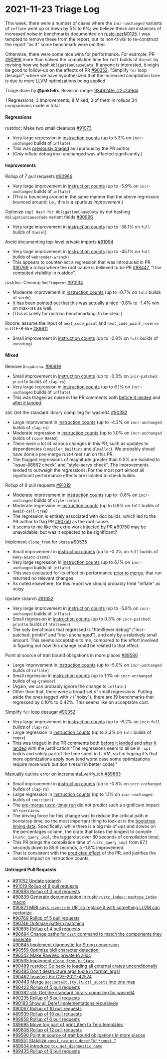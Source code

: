 # 2021-11-23 Triage Log

This week, there were a number of cases where the `incr-unchanged` variants of `inflate` went up or down by 5% to 6%; we believe these are
instances of increased noise in benchmarks documented on [rustc-perf#1105](https://github.com/rust-lang/rustc-perf/issues/1105). I was tempted to remove these from the report, but its non-trivial to re-construct the report "as if" some benchmark were omitted.

Otherwise, there were some nice wins for performance. For example, PR [#90996](https://github.com/rust-lang/rust/issues/90996) more than halved the compilation time for `full` builds of `diesel` by revising how we hash `ObligationCauseData`. If anyone is interested, it might be good to follow-up on the effects of PR [#90352](https://github.com/rust-lang/rust/issues/90352), "Simplify `for` loop desugar", where we have hypothesized that the increased compilation time is due to more LLVM optimizations being applied.

Triage done by **@pnkfelix**.
Revision range: [934624fe..22c2d9dd](https://perf.rust-lang.org/?start=934624fe5f66ce3fb8abf0597a6deb079783335f&end=22c2d9ddbf356bcdb718e88ca6ee3665e1e42690&absolute=false&stat=instructions%3Au)

1 Regressions, 3 Improvements, 8 Mixed; 3 of them in rollups
34 comparisons made in total

#### Regressions

rustdoc: Make two small cleanups [#91073](https://github.com/rust-lang/rust/issues/91073)
- Very large regression in [instruction counts](https://perf.rust-lang.org/compare.html?start=5bc98076f37dd8c1476de4bbe0515c55a65332b7&end=02913c078849f940371eb9930754f2b0f1bc9fad&stat=instructions:u) (up to 5.3% on `incr-unchanged` builds of `inflate`)
- This was [previously triaged](https://github.com/rust-lang/rust/pull/91073#issuecomment-974880869) as spurious by the PR author.
- (*Only* inflate debug incr-unchanged was affected significantly.)

#### Improvements

Rollup of 7 pull requests [#90966](https://github.com/rust-lang/rust/issues/90966)
- Very large improvement in [instruction counts](https://perf.rust-lang.org/compare.html?start=d914f17ca71a33a89b2dc3436fca51b1a091559e&end=41301c3b2371365b753c2ad6a74528a38f3815ce&stat=instructions:u) (up to -5.9% on `incr-unchanged` builds of `inflate`)
- (This is bouncing around in the same manner that the above regression bounced around; i.e., this is a spurious *improvement*.)

Optimize `impl Hash for ObligationCauseData` by not hashing `ObligationCauseCode` variant fields [#90996](https://github.com/rust-lang/rust/issues/90996)
- Very large improvement in [instruction counts](https://perf.rust-lang.org/compare.html?start=e8423e6c449ad3f4b0dab442175462004554e499&end=18fa4342fc215fe9e714307db694eaa8f5dc4a0d&stat=instructions:u) (up to -58.1% on `full` builds of `diesel`)

Avoid documenting top-level private imports [#91094](https://github.com/rust-lang/rust/issues/91094)
- Very large improvement in [instruction counts](https://perf.rust-lang.org/compare.html?start=8d0c79d26995a973c6f33c32ffb0c827d78bb213&end=2e055d92e0d527b273d12584bd842f6527e7652c&stat=instructions:u) (up to -45.1% on `full` builds of `webrender-wrench`)
- This appears to counter-act a regression that was introduced in PR [#90769](https://github.com/rust-lang/rust/pull/90769) a rollup where the root cause is believed to be PR [#88447](https://github.com/rust-lang/rust/pull/88447), "Use computed visibility in rustdoc".

rustdoc: Cleanup `DocFragment` [#91034](https://github.com/rust-lang/rust/issues/91034)
- Moderate improvement in [instruction counts](https://perf.rust-lang.org/compare.html?start=18fa4342fc215fe9e714307db694eaa8f5dc4a0d&end=a77da2d454e6caa227a85b16410b95f93495e7e0&stat=instructions:u) (up to -0.7% on `full` builds of `serde`)
- It has been [pointed out](https://github.com/rust-lang/rust/pull/91034#issuecomment-974523369) that this was actually a nice -0.8% to -1.4% win on max-rss as well.
- (This is solely for rustdoc benchmarking, to be clear.)

libcore: assume the input of `next_code_point` and `next_code_point_reverse` is UTF-8-like [#89611](https://github.com/rust-lang/rust/issues/89611)
- Small improvement in [instruction counts](https://perf.rust-lang.org/compare.html?start=49d42325d0888a27ed50bf918d378fbf7f41a348&end=65f3f8b220f020e562c5dd848ff7319257a7ba45&stat=instructions:u) (up to -0.8% on `full` builds of `encoding`)


#### Mixed

Remove `DropArena`. [#90919](https://github.com/rust-lang/rust/issues/90919)
- Small improvement in [instruction counts](https://perf.rust-lang.org/compare.html?start=934624fe5f66ce3fb8abf0597a6deb079783335f&end=d914f17ca71a33a89b2dc3436fca51b1a091559e&stat=instructions:u) (up to -0.3% on `incr-patched: println` builds of `clap-rs`)
- Very large regression in [instruction counts](https://perf.rust-lang.org/compare.html?start=934624fe5f66ce3fb8abf0597a6deb079783335f&end=d914f17ca71a33a89b2dc3436fca51b1a091559e&stat=instructions:u) (up to 6.1% on `incr-unchanged` builds of `inflate`)
- This was triaged as noise in the PR comments both [before it landed](https://github.com/rust-lang/rust/pull/90919/#issuecomment-968772257) and [after it landed](https://github.com/rust-lang/rust/pull/90919/#issuecomment-970656929).

std: Get the standard library compiling for wasm64 [#90382](https://github.com/rust-lang/rust/issues/90382)
- Large improvement in [instruction counts](https://perf.rust-lang.org/compare.html?start=6414e0b5b308d3ae27da83c6a25098cc8aadc1a9&end=b6f580acc0ce233d5c4d1f9680d354fded88b824&stat=instructions:u) (up to -4.3% on `incr-unchanged` builds of `clap-rs`)
- Moderate regression in [instruction counts](https://perf.rust-lang.org/compare.html?start=6414e0b5b308d3ae27da83c6a25098cc8aadc1a9&end=b6f580acc0ce233d5c4d1f9680d354fded88b824&stat=instructions:u) (up to 1.0% on `incr-unchanged` builds of `issue-88862`)
- There were a lot of various changes in this PR, such as updates to dependencies (`compiler_builtins` and `dlmalloc`). We probably shoud have done a pre-merge rust-timer run on this PR.
- The flagged regressions of magnitude greater than 0.5% are isolated to "issue-88862 check" and "style-servo check". The improvements tended to outweigh the regressions. For the most part almost all significant performance effects are isolated to check builds.

Rollup of 8 pull requests [#91019](https://github.com/rust-lang/rust/issues/91019)
- Moderate improvement in [instruction counts](https://perf.rust-lang.org/compare.html?start=b6f580acc0ce233d5c4d1f9680d354fded88b824&end=cc946fcd326f7d85d4af096efdc73538622568e9&stat=instructions:u) (up to -0.6% on `incr-unchanged` builds of `style-servo`)
- Moderate regression in [instruction counts](https://perf.rust-lang.org/compare.html?start=b6f580acc0ce233d5c4d1f9680d354fded88b824&end=cc946fcd326f7d85d4af096efdc73538622568e9&stat=instructions:u) (up to 0.8% on `full` builds of `await-call-tree`)
- The regression is entirely associated with doc builds, which led to the PR author to flag PR [#90750](https://github.com/rust-lang/rust/pull/90750) as the root cause.
- It seems to me like the extra work injected by PR [#90750](https://github.com/rust-lang/rust/pull/90750) may be unavoidable; but was it expected to be significant?

Implement `clone_from` for `State` [#90535](https://github.com/rust-lang/rust/issues/90535)
- Small improvement in [instruction counts](https://perf.rust-lang.org/compare.html?start=3b65165ab79f535792fc7c504b3fbadf29d7a877&end=50f2c292007f9364908e4b8344886797f0144648&stat=instructions:u) (up to -0.2% on `full` builds of `many-assoc-items`)
- Very large regression in [instruction counts](https://perf.rust-lang.org/compare.html?start=3b65165ab79f535792fc7c504b3fbadf29d7a877&end=50f2c292007f9364908e4b8344886797f0144648&stat=instructions:u) (up to 6.1% on `incr-unchanged` builds of `inflate`)
- This was evaluated for its effect on performance [prior to merge](https://github.com/rust-lang/rust/pull/90535#issuecomment-973298904); that run returned no relevant changes.
- As noted elsewhere, for this report we should probably treat "inflate" as noisy.

Update stdarch [#91052](https://github.com/rust-lang/rust/issues/91052)
- Very large improvement in [instruction counts](https://perf.rust-lang.org/compare.html?start=50f2c292007f9364908e4b8344886797f0144648&end=6d48ee90f51dd5793b425c6593581fd108ead398&stat=instructions:u) (up to -5.8% on `incr-unchanged` builds of `inflate`)
- Small regression in [instruction counts](https://perf.rust-lang.org/compare.html?start=50f2c292007f9364908e4b8344886797f0144648&end=6d48ee90f51dd5793b425c6593581fd108ead398&stat=instructions:u) (up to 0.3% on `incr-patched: println` builds of `html5ever`)
- The only benchmark that regressed is "html5ever debug" ("incr-patched: println" and "incr-unchanged"), and only by a relatively small amount. This seems acceptable to me, compared to the effort involved in figuring out how this change could be related to that effect.

Point at source of trait bound obligations in more places [#89580](https://github.com/rust-lang/rust/issues/89580)
- Large improvement in [instruction counts](https://perf.rust-lang.org/compare.html?start=02913c078849f940371eb9930754f2b0f1bc9fad&end=b8e5ab20ed7a7677a998a163ccf7853764b195e6&stat=instructions:u) (up to -5.0% on `incr-unchanged` builds of `inflate`)
- Small regression in [instruction counts](https://perf.rust-lang.org/compare.html?start=02913c078849f940371eb9930754f2b0f1bc9fad&end=b8e5ab20ed7a7677a998a163ccf7853764b195e6&stat=instructions:u) (up to 1.1% on `incr-unchanged` builds of `wg-grammar`)
- (Again, we can probably ignore the change to `inflate`.)
- Other than that, there were a broad set of small regressions. Putting aside the ones tagged with `?` ("noisy"), there are 19 benchmarks that regressed by 0.10% to 0.42%. This seems like an acceptable cost.

Simplify `for` loop desugar [#90352](https://github.com/rust-lang/rust/issues/90352)
- Very large improvement in [instruction counts](https://perf.rust-lang.org/compare.html?start=65f3f8b220f020e562c5dd848ff7319257a7ba45&end=cebd2dda1d9071f2209079370c412f4ef9ef2b82&stat=instructions:u) (up to -6.2% on `incr-full` builds of `clap-rs`)
- Large regression in [instruction counts](https://perf.rust-lang.org/compare.html?start=65f3f8b220f020e562c5dd848ff7319257a7ba45&end=cebd2dda1d9071f2209079370c412f4ef9ef2b82&stat=instructions:u) (up to 2.3% on `full` builds of `regex`)
- This was triaged in the PR comments both [before it landed](https://github.com/rust-lang/rust/pull/90352#issuecomment-972986518) and [after it landed](https://github.com/rust-lang/rust/pull/90352#issuecomment-975432954) with the justification "The regressions seem to all be in `-opt` builds and solely part of the time spent in LLVM, so I'm hoping it's that more optimizations apply now (and worst case some optimizations require more work but don't result in better code)."

Manually outline error on incremental_verify_ich [#89883](https://github.com/rust-lang/rust/issues/89883)
- Small improvement in [instruction counts](https://perf.rust-lang.org/compare.html?start=7c4be43b27993ab405beaa19738258fdd546d3db&end=22c2d9ddbf356bcdb718e88ca6ee3665e1e42690&stat=instructions:u) (up to -0.8% on `incr-unchanged` builds of `clap-rs`)
- Large regression in [instruction counts](https://perf.rust-lang.org/compare.html?start=7c4be43b27993ab405beaa19738258fdd546d3db&end=22c2d9ddbf356bcdb718e88ca6ee3665e1e42690&stat=instructions:u) (up to 1.1% on `incr-unchanged` builds of `coercions`)
- The [pre-merge rustc-timer run](https://github.com/rust-lang/rust/pull/89883#issuecomment-974927075) did not predict such a significant impact on `coercions`.
- The driving force for this change was to reduce the critical path in bootstrap time, so the most important thing to look at is the [bootstrap timing data](https://perf.rust-lang.org/compare.html?start=7c4be43b27993ab405beaa19738258fdd546d3db&end=22c2d9ddbf356bcdb718e88ca6ee3665e1e42690#bootstrap). Specifically: while there is a big mix of ups and downs on the percentages column, the crate that takes the longest to compile (`rustc_query_impl`, the laggard at over 80 seconds of compilation time).
- This PR brings the compilation time of `rustc_query_impl` from 87.1 seconds down to 85.6 seconds, a -1.8% improvement.
- That is consistent with the [predicted effect](https://github.com/rust-lang/rust/pull/89883#issue-758410955) of the PR, and justifies the isolated impact on instruction counts.


#### Untriaged Pull Requests

- [#91052 Update stdarch](https://github.com/rust-lang/rust/pull/91052)
- [#91019 Rollup of 8 pull requests](https://github.com/rust-lang/rust/pull/91019)
- [#90883 Rollup of 3 pull requests](https://github.com/rust-lang/rust/pull/90883)
- [#90839 Generate documentation in rustc `rustc_index::newtype_index` macro](https://github.com/rust-lang/rust/pull/90839)
- [#90821 MIRI says `reverse` is UB, so replace it with something LLVM can vectorize](https://github.com/rust-lang/rust/pull/90821)
- [#90769 Rollup of 5 pull requests](https://github.com/rust-lang/rust/pull/90769)
- [#90746 Optimize pattern matching](https://github.com/rust-lang/rust/pull/90746)
- [#90695 Rollup of 4 pull requests](https://github.com/rust-lang/rust/pull/90695)
- [#90684 Change paths for `dist` command to match the components they generate](https://github.com/rust-lang/rust/pull/90684)
- [#90645 Implement diagnostic for String conversion](https://github.com/rust-lang/rust/pull/90645)
- [#90559 Optimize bidi character detection.](https://github.com/rust-lang/rust/pull/90559)
- [#90542 Make RawVec private to alloc](https://github.com/rust-lang/rust/pull/90542)
- [#90535 Implement `clone_from` for `State`](https://github.com/rust-lang/rust/pull/90535)
- [#90489 rustdoc: Go back to loading all external crates unconditionally](https://github.com/rust-lang/rust/pull/90489)
- [#90485 Don't destructure args tuple in format_args!](https://github.com/rust-lang/rust/pull/90485)
- [#90462 [master] Fix CVE-2021-42574](https://github.com/rust-lang/rust/pull/90462)
- [#90443 Merge `DocContext.{ty,lt,ct}_substs` into one map](https://github.com/rust-lang/rust/pull/90443)
- [#90422 Rollup of 5 pull requests](https://github.com/rust-lang/rust/pull/90422)
- [#90382 std: Get the standard library compiling for wasm64](https://github.com/rust-lang/rust/pull/90382)
- [#90235 Rollup of 6 pull requests](https://github.com/rust-lang/rust/pull/90235)
- [#90183 Show all Deref implementations recursively](https://github.com/rust-lang/rust/pull/90183)
- [#90067 Rollup of 10 pull requests](https://github.com/rust-lang/rust/pull/90067)
- [#89939 Rollup of 10 pull requests](https://github.com/rust-lang/rust/pull/89939)
- [#89858 Rollup of 6 pull requests](https://github.com/rust-lang/rust/pull/89858)
- [#89695 Move top part of print_item to Tera templates](https://github.com/rust-lang/rust/pull/89695)
- [#89608 Rollup of 12 pull requests](https://github.com/rust-lang/rust/pull/89608)
- [#89580 Point at source of trait bound obligations in more places](https://github.com/rust-lang/rust/pull/89580)
- [#89551 Stabilize `const_raw_ptr_deref` for `*const T`](https://github.com/rust-lang/rust/pull/89551)
- [#89534 Introduce `tcx.get_diagnostic_name`](https://github.com/rust-lang/rust/pull/89534)
- [#89435 Rollup of 6 pull requests](https://github.com/rust-lang/rust/pull/89435)

